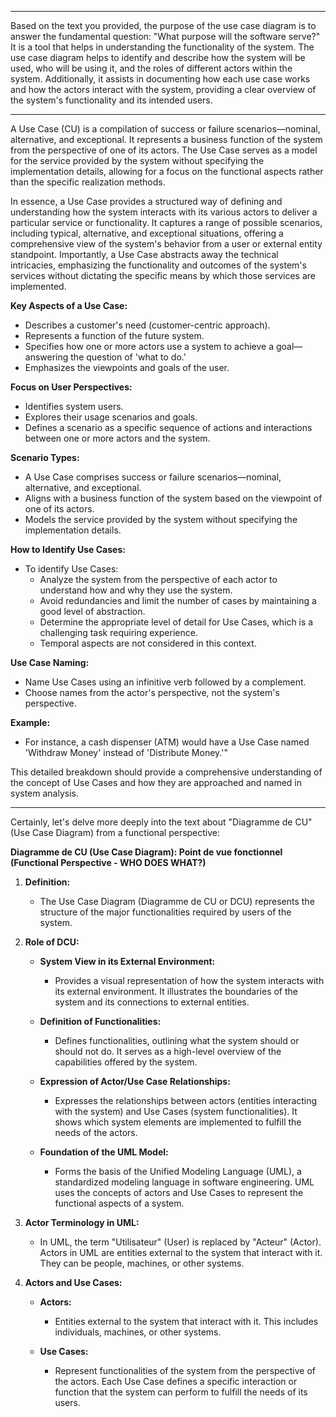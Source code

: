 
---

Based on the text you provided, the purpose of the use case diagram is to answer the fundamental question: "What purpose will the software serve?" It is a tool that helps in understanding the functionality of the system. The use case diagram helps to identify and describe how the system will be used, who will be using it, and the roles of different actors within the system. Additionally, it assists in documenting how each use case works and how the actors interact with the system, providing a clear overview of the system's functionality and its intended users.


---


A Use Case (CU) is a compilation of success or failure scenarios—nominal, alternative, and exceptional. It represents a business function of the system from the perspective of one of its actors. The Use Case serves as a model for the service provided by the system without specifying the implementation details, allowing for a focus on the functional aspects rather than the specific realization methods.

In essence, a Use Case provides a structured way of defining and understanding how the system interacts with its various actors to deliver a particular service or functionality. It captures a range of possible scenarios, including typical, alternative, and exceptional situations, offering a comprehensive view of the system's behavior from a user or external entity standpoint. Importantly, a Use Case abstracts away the technical intricacies, emphasizing the functionality and outcomes of the system's services without dictating the specific means by which those services are implemented.

**Key Aspects of a Use Case:**
- Describes a customer's need (customer-centric approach).
- Represents a function of the future system.
- Specifies how one or more actors use a system to achieve a goal—answering the question of 'what to do.'
- Emphasizes the viewpoints and goals of the user.

**Focus on User Perspectives:**
- Identifies system users.
- Explores their usage scenarios and goals.
- Defines a scenario as a specific sequence of actions and interactions between one or more actors and the system.

**Scenario Types:**
- A Use Case comprises success or failure scenarios—nominal, alternative, and exceptional.
- Aligns with a business function of the system based on the viewpoint of one of its actors.
- Models the service provided by the system without specifying the implementation details.

**How to Identify Use Cases:**
- To identify Use Cases:
  - Analyze the system from the perspective of each actor to understand how and why they use the system.
  - Avoid redundancies and limit the number of cases by maintaining a good level of abstraction.
  - Determine the appropriate level of detail for Use Cases, which is a challenging task requiring experience.
  - Temporal aspects are not considered in this context.

**Use Case Naming:**
- Name Use Cases using an infinitive verb followed by a complement.
- Choose names from the actor's perspective, not the system's perspective.

**Example:**
- For instance, a cash dispenser (ATM) would have a Use Case named 'Withdraw Money' instead of 'Distribute Money.'"

This detailed breakdown should provide a comprehensive understanding of the concept of Use Cases and how they are approached and named in system analysis.



---

Certainly, let's delve more deeply into the text about "Diagramme de CU" (Use Case Diagram) from a functional perspective:

**Diagramme de CU (Use Case Diagram): Point de vue fonctionnel (Functional Perspective - WHO DOES WHAT?)**

1. **Definition:**
   - The Use Case Diagram (Diagramme de CU or DCU) represents the structure of the major functionalities required by users of the system.
  
2. **Role of DCU:**
   - **System View in its External Environment:**
     - Provides a visual representation of how the system interacts with its external environment. It illustrates the boundaries of the system and its connections to external entities.

   - **Definition of Functionalities:**
     - Defines functionalities, outlining what the system should or should not do. It serves as a high-level overview of the capabilities offered by the system.

   - **Expression of Actor/Use Case Relationships:**
     - Expresses the relationships between actors (entities interacting with the system) and Use Cases (system functionalities). It shows which system elements are implemented to fulfill the needs of the actors.

   - **Foundation of the UML Model:**
     - Forms the basis of the Unified Modeling Language (UML), a standardized modeling language in software engineering. UML uses the concepts of actors and Use Cases to represent the functional aspects of a system.

3. **Actor Terminology in UML:**
   - In UML, the term "Utilisateur" (User) is replaced by "Acteur" (Actor). Actors in UML are entities external to the system that interact with it. They can be people, machines, or other systems.

4. **Actors and Use Cases:**
   - **Actors:**
     - Entities external to the system that interact with it. This includes individuals, machines, or other systems.

   - **Use Cases:**
     - Represent functionalities of the system from the perspective of the actors. Each Use Case defines a specific interaction or function that the system can perform to fulfill the needs of its users.
